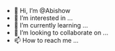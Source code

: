 - 👋 Hi, I’m @Abishow
- 👀 I’m interested in ...
- 🌱 I’m currently learning ...
- 💞️ I’m looking to collaborate on ...
- 📫 How to reach me ...

<!---
Abishow/Abishow is a ✨ special ✨ repository because its `README.md` (this file) appears on your GitHub profile.
You can click the Preview link to take a look at your changes.
--->
